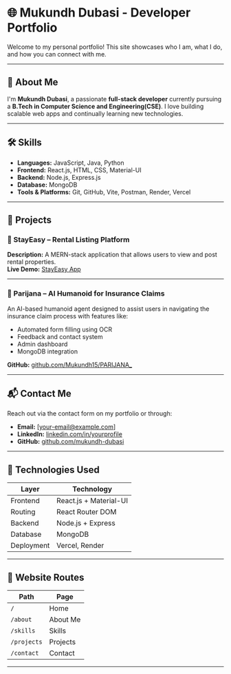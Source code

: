 # 🌐 Mukundh Dubasi - Developer Portfolio

Welcome to my personal portfolio! This site showcases who I am, what I do, and how you can connect with me.

---

## 👤 About Me

I'm **Mukundh Dubasi**, a passionate **full-stack developer** currently pursuing a **B.Tech in Computer Science and Engineering(CSE)**. I love building scalable web apps and continually learning new technologies.

---

## 🛠 Skills

- **Languages:** JavaScript, Java, Python
- **Frontend:** React.js, HTML, CSS, Material-UI
- **Backend:** Node.js, Express.js
- **Database:** MongoDB
- **Tools & Platforms:** Git, GitHub, Vite, Postman, Render, Vercel

---

## 📁 Projects

### 🔹 StayEasy – Rental Listing Platform
**Description:** A MERN-stack application that allows users to view and post rental properties.  
**Live Demo:** [StayEasy App](https://stayeasy-vjvt.onrender.com/listings)

---

### 🔹 Parijana – AI Humanoid for Insurance Claims
An AI-based humanoid agent designed to assist users in navigating the insurance claim process with features like:

- Automated form filling using OCR  
- Feedback and contact system  
- Admin dashboard  
- MongoDB integration

**GitHub:** [github.com/Mukundh15/PARIJANA_](https://github.com/Mukundh15/PARIJANA_)

---

## 📬 Contact Me

Reach out via the contact form on my portfolio or through:

- **Email:** [your-email@example.com]
- **LinkedIn:** [linkedin.com/in/yourprofile](https://linkedin.com/in/yourprofile)
- **GitHub:** [github.com/mukundh-dubasi](https://github.com/mukundh-dubasi)

---

## 🔧 Technologies Used

| Layer       | Technology           |
|-------------|----------------------|
| Frontend    | React.js + Material-UI |
| Routing     | React Router DOM     |
| Backend     | Node.js + Express    |
| Database    | MongoDB              |
| Deployment  | Vercel, Render       |

---

## 🧭 Website Routes

| Path         | Page                |
|--------------|---------------------|
| `/`          | Home                |
| `/about`     | About Me            |
| `/skills`    | Skills              |
| `/projects`  | Projects            |
| `/contact`   | Contact             |

---
